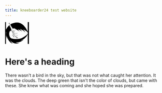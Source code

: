 ```yaml
---
title: kneeboarder24 test website
---
```

![kneeboarder logo](/_images/kneeboarder2_reasonably_small.png)
# Here's a heading

There wasn't a bird in the sky, but that was not what caught her attention. It was the clouds. The deep green that isn't the color of clouds, but came with these. She knew what was coming and she hoped she was prepared.
